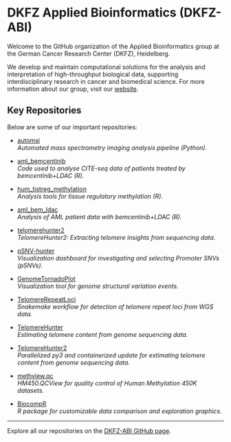 # DKFZ Applied Bioinformatics (DKFZ-ABI)

Welcome to the GitHub organization of the Applied Bioinformatics group at the German Cancer Research Center (DKFZ), Heidelberg.

We develop and maintain computational solutions for the analysis and interpretation of high-throughput biological data, supporting interdisciplinary research in cancer and biomedical science. For more information about our group, visit our [website](https://www.dkfz.de/en/applied-bioinformatics).

## Key Repositories

Below are some of our important repositories:

- [automsi](https://github.com/DKFZ-ABI/automsi)  
  _Automated mass spectrometry imaging analysis pipeline (Python)._

- [aml_bemcentinib](https://github.com/DKFZ-ABI/aml_bemcentinib)  
  _Code used to analyse CITE-seq data of patients treated by bemcentinib+LDAC (R)._

- [hum_tistreg_methylation](https://github.com/DKFZ-ABI/hum_tistreg_methylation)  
  _Analysis tools for tissue regulatory methylation (R)._

- [aml_bem_ldac](https://github.com/DKFZ-ABI/aml_bem_ldac)  
  _Analysis of AML patient data with bemcentinib+LDAC (R)._

- [telomerehunter2](https://github.com/DKFZ-ABI/telomerehunter2)  
  _TelomereHunter2: Extracting telomere insights from sequencing data._

- [pSNV-hunter](https://github.com/DKFZ-ABI/pSNV-hunter)  
  _Visualization dashboard for investigating and selecting Promoter SNVs (pSNVs)._

- [GenomeTornadoPlot](https://github.com/DKFZ-ABI/GenomeTornadoPlot)  
  _Visualization tool for genome structural variation events._

- [TelomereRepeatLoci](https://github.com/DKFZ-ABI/TelomereRepeatLoci)  
  _Snakemake workflow for detection of telomere repeat loci from WGS data._

- [TelomereHunter](https://github.com/DKFZ-ABI/TelomereHunter)  
  _Estimating telomere content from genome sequencing data._

- [TelomereHunter2](https://github.com/DKFZ-ABI/TelomereHunter2)  
  _Parallelized py3 and containerized update for estimating telomere content from genome sequencing data._

- [methview.qc](https://github.com/DKFZ-ABI/methview.qc)  
  _HM450.QCView for quality control of Human Methylation 450K datasets._

- [BiocompR](https://github.com/DKFZ-ABI/BiocompR)  
  _R package for customizable data comparison and exploration graphics._

---

Explore all our repositories on the [DKFZ-ABI GitHub page](https://github.com/DKFZ-ABI).

